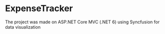 # ExpenseTracker
The project was made on ASP.NET Core MVC (.NET 6) using Syncfusion for data visualization
